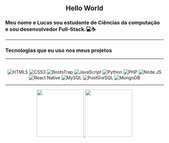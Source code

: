 
<h2 align="center">Hello World</h2>

### Meu nome e Lucas sou estudante de Ciências da computação e sou desenvolvedor Full-Stack.💻☕
<hr>


### Tecnologias que eu uso nos meus projetos
<hr>
<div style="display:inline-block" align="center"><br/>
  <img align="center" alt="HTML5" src="https://img.shields.io/badge/HTML5-E34F26?style=for-the-badge&logo=html5&logoColor=white"/>
  <img align="center" alt="CSS3" src="https://img.shields.io/badge/CSS3-1572B6?style=for-the-badge&logo=css3&logoColor=white"/>
  <img align="center" alt="BootsTrap" src="https://img.shields.io/badge/Bootstrap-563D7C?style=for-the-badge&logo=bootstrap&logoColor=white"/>
  <img align="center" alt="JavaScript" src="https://img.shields.io/badge/JavaScript-F7DF1E?style=for-the-badge&logo=javascript&logoColor=black"/>
  <img align="center" alt="Python" src="https://img.shields.io/badge/Python-14354C?style=for-the-badge&logo=python&logoColor=white"/>
  <img align="center" alt="PHP" src="https://img.shields.io/badge/PHP-777BB4?style=for-the-badge&logo=php&logoColor=white"/>
  <img align="center" alt="Node.JS" src="https://img.shields.io/badge/Node.js-43853D?style=for-the-badge&logo=node.js&logoColor=white"/>
  <img align="center" alt="React Native" src="https://img.shields.io/badge/React_Native-20232A?style=for-the-badge&logo=react&logoColor=61DAFB"/>
  <img align="center" alt="MySQL" src="https://img.shields.io/badge/MySQL-00000F?style=for-the-badge&logo=mysql&logoColor=white"/>
  <img align="center" alt="PostGreSQL" src="https://img.shields.io/badge/PostgreSQL-316192?style=for-the-badge&logo=postgresql&logoColor=white"/>
  <img align="center" alt="MongoDB" src="https://img.shields.io/badge/MongoDB-4EA94B?style=for-the-badge&logo=mongodb&logoColor=white"/>
<hr>  
</div>

<div align="center">
    <a href="https://github.com/Nox-3">
  <img height="150em" src="https://github-readme-stats.vercel.app/api?username=Nox-3&show_icons=true&theme=dark&include_all_commits=true&count_private=true"/>
 <img height="150em" src="https://github-readme-stats.vercel.app/api/top-langs/?username=Nox-3&layout=compact&langs_count=4&theme=dark"/>
</div>
